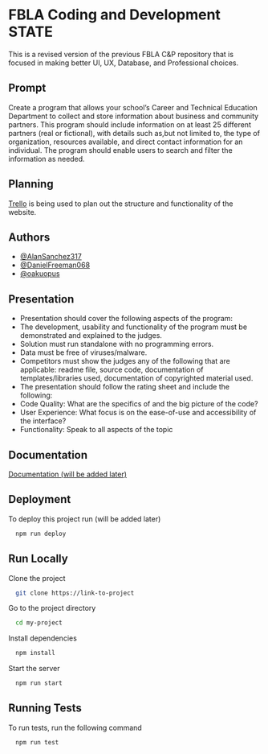 
# FBLA Coding and Development STATE

This is a revised version of the previous FBLA C&P repository that is focused in making better UI, UX, Database, and Professional choices. 

## Prompt

Create a program that allows your school’s Career and Technical Education Department to
collect and store information about business and community partners. This program should
include information on at least 25 different partners (real or fictional), with details such as,but not limited to, the type of organization, resources available, and direct contact information for an individual. The program should enable users to search and filter the information as needed.
## Planning

[Trello](https://trello.com/b/oS54DaUJ/fbla-cp-state) is being used to plan out the structure and functionality of the website.


## Authors

- [@AlanSanchez317](https://www.github.com/AlanSanchez317)
- [@DanielFreeman068](https://www.github.com/DanielFreeman068)
- [@oakuopus](https://www.github.com/oakuopus)



## Presentation

- Presentation should cover the following aspects of the program:
- The development, usability and functionality of the program must be demonstrated and explained to the judges.
- Solution must run standalone with no programming errors.
- Data must be free of viruses/malware.
- Competitors must show the judges any of the following that are applicable: readme file, source code, documentation of templates/libraries used, documentation of copyrighted material used.
- The presentation should follow the rating sheet and include the following:
- Code Quality: What are the specifics of and the big picture of the code?
- User Experience: What focus is on the ease-of-use and accessibility of the interface?
- Functionality: Speak to all aspects of the topic
## Documentation

[Documentation (will be added later)](https://linktodocumentation)


## Deployment

To deploy this project run (will be added later)

```bash
  npm run deploy
```


## Run Locally

Clone the project

```bash
  git clone https://link-to-project
```

Go to the project directory

```bash
  cd my-project
```

Install dependencies

```bash
  npm install
```

Start the server

```bash
  npm run start
```


## Running Tests

To run tests, run the following command

```bash
  npm run test
```

